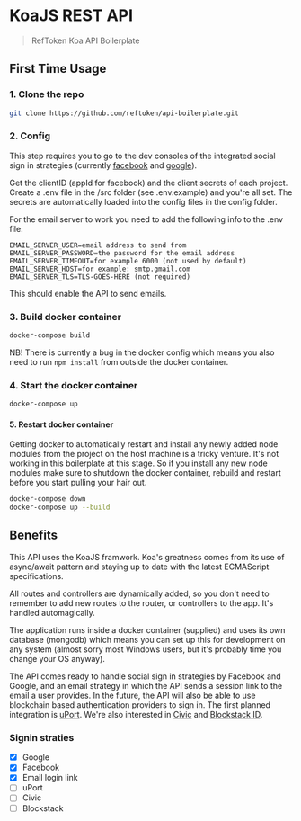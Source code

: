 # KoaJS REST API

> RefToken Koa API Boilerplate

## First Time Usage

### 1. Clone the repo

```bash
git clone https://github.com/reftoken/api-boilerplate.git
```

### 2. Config

This step requires you to go to the dev consoles of the integrated social sign in strategies (currently [facebook](https://developers.facebook.com) and [google](https://console.developers.google.com/)).

Get the clientID (appId for facebook) and the client secrets of each project. Create a .env file in the /src folder (see .env.example) and you're all set. The secrets are automatically loaded into the config files in the config folder.

For the email server to work you need to add the following info to the .env file:

```
EMAIL_SERVER_USER=email address to send from
EMAIL_SERVER_PASSWORD=the password for the email address
EMAIL_SERVER_TIMEOUT=for example 6000 (not used by default)
EMAIL_SERVER_HOST=for example: smtp.gmail.com
EMAIL_SERVER_TLS=TLS-GOES-HERE (not required)
```

This should enable the API to send emails.

### 3. Build docker container

```bash
docker-compose build
```

NB! There is currently a bug in the docker config which means you also need to run `npm install` from outside the docker container.

### 4. Start the docker container

```bash
docker-compose up
```

#### 5. Restart docker container

Getting docker to automatically restart and install any newly added node modules from the project on the host machine is a tricky venture. It's not working in this boilerplate at this stage. So if you install any new node modules make sure to shutdown the docker container, rebuild and restart before you start pulling your hair out.

```bash
docker-compose down
docker-compose up --build
```

## Benefits

This API uses the KoaJS framwork. Koa's greatness comes from its use of async/await pattern and staying up to date with the latest ECMAScript specifications.

All routes and controllers are dynamically added, so you don't need to remember to add new routes to the router, or controllers to the app. It's handled automagically.

The application runs inside a docker container (supplied) and uses its own database (mongodb) which means you can set up this for development on any system (almost sorry most Windows users, but it's probably time you change your OS anyway).

The API comes ready to handle social sign in strategies by Facebook and Google, and an email strategy in which the API sends a session link to the email a user provides. In the future, the API will also be able to use blockchain based authentication providers to sign in. The first planned integration is [uPort](https://www.uport.me/). We're also interested in [Civic](https://www.civic.com/) and [Blockstack ID](https://blockstack.org/).

### Signin straties

- [x] Google
- [x] Facebook
- [x] Email login link
- [ ] uPort
- [ ] Civic
- [ ] Blockstack
